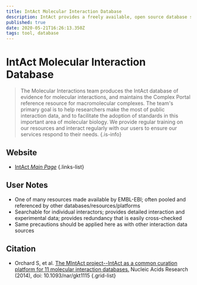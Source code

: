 ```yaml
---
title: IntAct Molecular Interaction Database
description: IntAct provides a freely available, open source database system and analysis tools for molecular interaction data.
published: true
date: 2020-05-21T16:26:13.350Z
tags: tool, database
---
```


# IntAct Molecular Interaction Database

> The Molecular Interactions team produces the IntAct database of evidence for molecular interactions, and maintains the Complex Portal reference resource for macromolecular complexes. The team's primary goal is to help researchers make the most of public interaction data, and to facilitate the adoption of standards in this important area of molecular biology. We provide regular training on our resources and interact regularly with our users to ensure our services respond to their needs.
{.is-info}

## Website

- [IntAct *Main Page*](https://www.ebi.ac.uk/intact/)
{.links-list}

## User Notes
- One of many resources made available by EMBL-EBI; often pooled and referenced by other databases/resources/platforms
- Searchable for individual interactors; provides detailed interaction and experimental data; provides redundancy that is easily cross-checked
- Same precautions should be applied here as with other interaction data sources

## Citation

- Orchard S, et al. [The MIntAct project--IntAct as a common curation platform for 11 molecular interaction databases.](http://europepmc.org/article/PMC/3965093) Nucleic Acids Research (2014), doi: 10.1093/nar/gkt1115
{.grid-list}